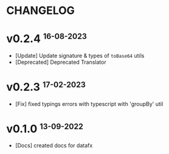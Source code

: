 # CHANGELOG

# v0.2.4 <small><sup>16-08-2023</sup></small>

- [Update] Update signature & types of `toBase64` utils
- [Deprecated] Deprecated Translator

# v0.2.3 <small><sup>17-02-2023</sup></small>

- [Fix] fixed typings errors with typescript with 'groupBy' util

# v0.1.0 <small><sup>13-09-2022</sup></small>

- [Docs] created docs for datafx
